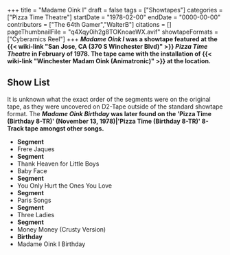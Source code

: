 +++
title = "Madame Oink I"
draft = false
tags = ["Showtapes"]
categories = ["Pizza Time Theatre"]
startDate = "1978-02-00"
endDate = "0000-00-00"
contributors = ["The 64th Gamer","WalterB"]
citations = []
pageThumbnailFile = "q4Xqy0ih2g8TOKnoaeWX.avif"
showtapeFormats = ["Cyberamics Reel"]
+++
***Madame Oink I* was a showtape featured at the {{< wiki-link "San Jose, CA (370 S Winchester Blvd)" >}} *Pizza Time Theatre* in February of 1978.
The tape came with the installation of {{< wiki-link "Winchester Madam Oink (Animatronic)" >}} at the location.**

## Show List

It is unknown what the exact order of the segments were on the original tape, as they were uncovered on D2-Tape outside of the standard showtape format.
The ***Madame Oink Birthday* was later found on the 'Pizza Time (Birthday 8-TR)' (November 13, 1978)|'Pizza Time (Birthday 8-TR)' 8-Track tape amongst other songs.**

-  **Segment**
- Frere Jaques
-  **Segment**
- Thank Heaven for Little Boys
- Baby Face
-  **Segment**
- You Only Hurt the Ones You Love
-  **Segment**
- Paris Songs
-  **Segment**
- Three Ladies
-  **Segment**
- Money Money (Crusty Version)
- **Birthday**
- Madame Oink I Birthday
